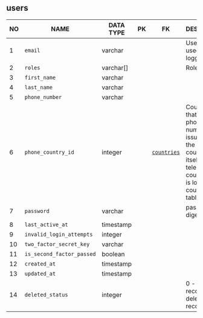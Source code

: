 users
----------------------------


NO | NAME | DATA TYPE | PK | FK | DESCRIPTION  | COMMENTS          
---|------|-----------|----|----|--------------|----------
1|`email` | varchar |  |  | User's email used for logging in
2|`roles` | varchar[] |  |  | Roles
3|`first_name` | varchar |  |  | 
4|`last_name` | varchar |  |  | 
5|`phone_number` | varchar |  |  | 
6|`phone_country_id` | integer |  | [`countries`](countries.md) | Country code that the phone number is issued in (not the telephone country code itself). The telephone country code is looked up in countries table
7|`password` | varchar |  |  | password digest.
8|`last_active_at` | timestamp |  |  | 
9|`invalid_login_attempts` | integer |  |  | 
10|`two_factor_secret_key` | varchar |  |  | 
11|`is_second_factor_passed` | boolean |  |  | 
12|`created_at` | timestamp |  |  | 
13|`updated_at` | timestamp |  |  | 
14|`deleted_status` | integer |  |  | 0 - active record, 1 - deleted record.
